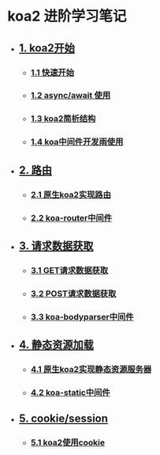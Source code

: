 # koa2 进阶学习笔记
* ## [1. koa2开始]()
  * ### [1.1 快速开始](node/start/quick.md)
  * ### [1.2 async/await 使用](node/start/async.md)
  * ### [1.3 koa2简析结构](node/start/info.md)
  * ### [1.4 koa中间件开发雨使用](node/start/middleware.md)
* ## [2. 路由]()
  * ### [2.1 原生koa2实现路由](node/route/simple.md)
  * ### [2.2 koa-router中间件](node/route/koa-router.md)
* ## [3. 请求数据获取]()
  * ### [3.1 GET请求数据获取](node/request/get.md)
  * ### [3.2 POST请求数据获取](node/request/post.md)
  * ### [3.3 koa-bodyparser中间件](node/request/koa-bodyparser.md)
* ## [4. 静态资源加载]()
  * ### [4.1 原生koa2实现静态资源服务器](node/static/server.md)
  * ### [4.2 koa-static中间件](node/static/koa-static.md)
* ## [5. cookie/session]()
  * ### [5.1 koa2使用cookie](node/cookie_session/cookie.md)
  
